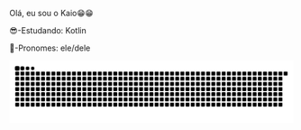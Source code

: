  Olá, eu sou o Kaio😁😁


😎-Estudando: Kotlin

🤗-Pronomes: ele/dele


![Snake animation](https://github.com/kaiorobles7/kaiorobles7/blob/output/github-contribution-grid-snake.svg)
